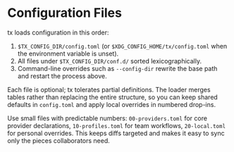 # Configuration Files

tx loads configuration in this order:

1. `$TX_CONFIG_DIR/config.toml` (or `$XDG_CONFIG_HOME/tx/config.toml` when the environment variable is unset).
2. All files under `$TX_CONFIG_DIR/conf.d/` sorted lexicographically.
3. Command-line overrides such as `--config-dir` rewrite the base path and restart the process above.

Each file is optional; tx tolerates partial definitions. The loader merges tables rather than replacing the entire structure, so you can keep shared defaults in `config.toml` and apply local overrides in numbered drop-ins.

Use small files with predictable numbers: `00-providers.toml` for core provider declarations, `10-profiles.toml` for team workflows, `20-local.toml` for personal overrides. This keeps diffs targeted and makes it easy to sync only the pieces collaborators need.
